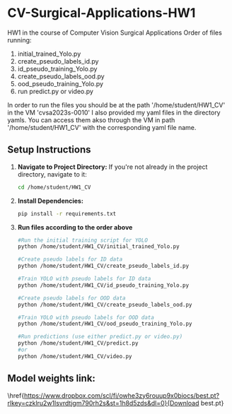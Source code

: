 # CV-Surgical-Applications-HW1
HW1 in the course of Computer Vision Surgical Applications
Order of files running:
1. initial_trained_Yolo.py
2. create_pseudo_labels_id.py
3. id_pseudo_training_Yolo.py
4. create_pseudo_labels_ood.py
5. ood_pseudo_training_Yolo.py
6. run predict.py or video.py

In order to run the files you should be at the path '/home/student/HW1_CV' in the VM 'cvsa2023s-0010'
I also provided my yaml files in the directory yamls. You can access them akso through the VM in path '/home/student/HW1_CV' with the corresponding yaml file name.

## Setup Instructions
1. **Navigate to Project Directory:**
   If you're not already in the project directory, navigate to it:
   ```bash
   cd /home/student/HW1_CV
2. **Install Dependencies:**
   ```bash
   pip install -r requirements.txt
3. **Run files according to the order above**
   ```bash
   #Run the initial training script for YOLO
   python /home/student/HW1_CV/initial_trained_Yolo.py
   
   #Create pseudo labels for ID data
   python /home/student/HW1_CV/create_pseudo_labels_id.py
   
   #Train YOLO with pseudo labels for ID data
   python /home/student/HW1_CV/id_pseudo_training_Yolo.py
   
   #Create pseudo labels for OOD data
   python /home/student/HW1_CV/create_pseudo_labels_ood.py
   
   #Train YOLO with pseudo labels for OOD data
   python /home/student/HW1_CV/ood_pseudo_training_Yolo.py
   
   #Run predictions (use either predict.py or video.py)
   python /home/student/HW1_CV/predict.py
   #or
   python /home/student/HW1_CV/video.py


## Model weights link:
\href{https://www.dropbox.com/scl/fi/owhe3zy6rouup9x0biocs/best.pt?rlkey=czklru2w1lsvrdtjgm790rh2s&st=1h8d5zds&dl=0}{Download best.pt}

